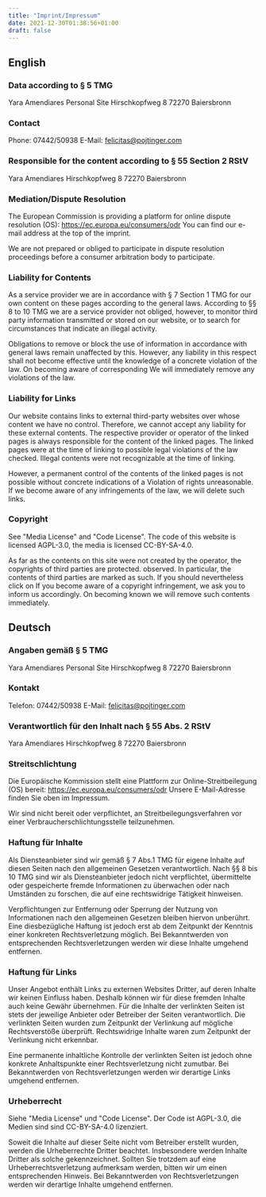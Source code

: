 ```yaml
---
title: "Imprint/Impressum"
date: 2021-12-30T01:38:56+01:00
draft: false
---
```


## English

### Data according to § 5 TMG

Yara Amendiares Personal Site Hirschkopfweg 8 72270 Baiersbronn

### Contact

Phone: 07442/50938 E-Mail: <felicitas@pojtinger.com>

### Responsible for the content according to § 55 Section 2 RStV

Yara Amendiares Hirschkopfweg 8 72270 Baiersbronn

### Mediation/Dispute Resolution

The European Commission is providing a platform for online dispute
resolution (OS): <https://ec.europa.eu/consumers/odr> You can find our
e-mail address at the top of the imprint.

We are not prepared or obliged to participate in dispute resolution
proceedings before a consumer arbitration body to participate.

### Liability for Contents

As a service provider we are in accordance with § 7 Section 1 TMG for
our own content on these pages according to the general laws. According
to §§ 8 to 10 TMG we are a service provider not obliged, however, to
monitor third party information transmitted or stored on our website, or
to search for circumstances that indicate an illegal activity.

Obligations to remove or block the use of information in accordance with
general laws remain unaffected by this. However, any liability in this
respect shall not become effective until the knowledge of a concrete
violation of the law. On becoming aware of corresponding We will
immediately remove any violations of the law.

### Liability for Links

Our website contains links to external third-party websites over whose
content we have no control. Therefore, we cannot accept any liability
for these external contents. The respective provider or operator of the
linked pages is always responsible for the content of the linked pages.
The linked pages were at the time of linking to possible legal
violations of the law checked. Illegal contents were not recognizable at
the time of linking.

However, a permanent control of the contents of the linked pages is not
possible without concrete indications of a Violation of rights
unreasonable. If we become aware of any infringements of the law, we
will delete such links.

### Copyright

See "Media License" and "Code License". The code of this website is
licensed AGPL-3.0, the media is licensed CC-BY-SA-4.0.

As far as the contents on this site were not created by the operator,
the copyrights of third parties are protected. observed. In particular,
the contents of third parties are marked as such. If you should
nevertheless click on If you become aware of a copyright infringement,
we ask you to inform us accordingly. On becoming known we will remove
such contents immediately.

## Deutsch

### Angaben gemäß § 5 TMG

Yara Amendiares Personal Site Hirschkopfweg 8 72270 Baiersbronn

### Kontakt

Telefon: 07442/50938 E-Mail: <felicitas@pojtinger.com>

### Verantwortlich für den Inhalt nach § 55 Abs. 2 RStV

Yara Amendiares Hirschkopfweg 8 72270 Baiersbronn

### Streitschlichtung

Die Europäische Kommission stellt eine Plattform zur
Online-Streitbeilegung (OS) bereit: <https://ec.europa.eu/consumers/odr>
Unsere E-Mail-Adresse finden Sie oben im Impressum.

Wir sind nicht bereit oder verpflichtet, an Streitbeilegungsverfahren
vor einer Verbraucherschlichtungsstelle teilzunehmen.

### Haftung für Inhalte

Als Diensteanbieter sind wir gemäß § 7 Abs.1 TMG für eigene Inhalte auf
diesen Seiten nach den allgemeinen Gesetzen verantwortlich. Nach §§ 8
bis 10 TMG sind wir als Diensteanbieter jedoch nicht verpflichtet,
übermittelte oder gespeicherte fremde Informationen zu überwachen oder
nach Umständen zu forschen, die auf eine rechtswidrige Tätigkeit
hinweisen.

Verpflichtungen zur Entfernung oder Sperrung der Nutzung von
Informationen nach den allgemeinen Gesetzen bleiben hiervon unberührt.
Eine diesbezügliche Haftung ist jedoch erst ab dem Zeitpunkt der
Kenntnis einer konkreten Rechtsverletzung möglich. Bei Bekanntwerden von
entsprechenden Rechtsverletzungen werden wir diese Inhalte umgehend
entfernen.

### Haftung für Links

Unser Angebot enthält Links zu externen Websites Dritter, auf deren
Inhalte wir keinen Einfluss haben. Deshalb können wir für diese fremden
Inhalte auch keine Gewähr übernehmen. Für die Inhalte der verlinkten
Seiten ist stets der jeweilige Anbieter oder Betreiber der Seiten
verantwortlich. Die verlinkten Seiten wurden zum Zeitpunkt der
Verlinkung auf mögliche Rechtsverstöße überprüft. Rechtswidrige Inhalte
waren zum Zeitpunkt der Verlinkung nicht erkennbar.

Eine permanente inhaltliche Kontrolle der verlinkten Seiten ist jedoch
ohne konkrete Anhaltspunkte einer Rechtsverletzung nicht zumutbar. Bei
Bekanntwerden von Rechtsverletzungen werden wir derartige Links umgehend
entfernen.

### Urheberrecht

Siehe "Media License" und "Code License". Der Code ist AGPL-3.0, die
Medien sind sind CC-BY-SA-4.0 lizenziert.

Soweit die Inhalte auf dieser Seite nicht vom Betreiber erstellt wurden,
werden die Urheberrechte Dritter beachtet. Insbesondere werden Inhalte
Dritter als solche gekennzeichnet. Sollten Sie trotzdem auf eine
Urheberrechtsverletzung aufmerksam werden, bitten wir um einen
entsprechenden Hinweis. Bei Bekanntwerden von Rechtsverletzungen werden
wir derartige Inhalte umgehend entfernen.
